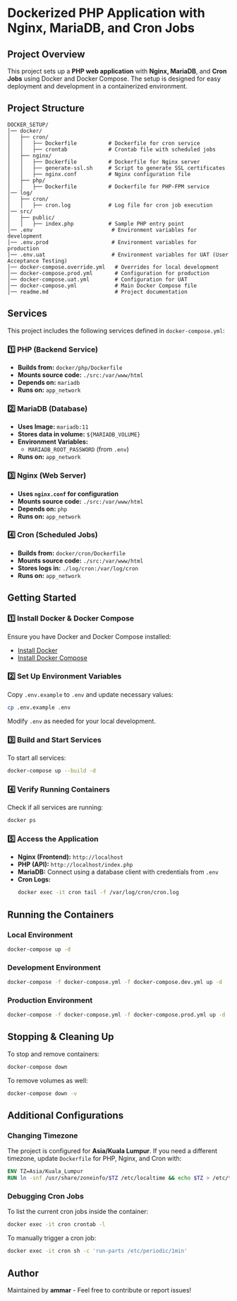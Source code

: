 # Dockerized PHP Application with Nginx, MariaDB, and Cron Jobs

## Project Overview
This project sets up a **PHP web application** with **Nginx, MariaDB**, and **Cron Jobs** using Docker and Docker Compose. The setup is designed for easy deployment and development in a containerized environment.

## Project Structure
```
DOCKER_SETUP/
│── docker/
│   ├── cron/
│   │   ├── Dockerfile          # Dockerfile for cron service
│   │   ├── crontab             # Crontab file with scheduled jobs
│   ├── nginx/
│   │   ├── Dockerfile          # Dockerfile for Nginx server
│   │   ├── generate-ssl.sh     # Script to generate SSL certificates
│   │   ├── nginx.conf          # Nginx configuration file
│   ├── php/
│   │   ├── Dockerfile          # Dockerfile for PHP-FPM service
│── log/
│   ├── cron/
│   │   ├── cron.log            # Log file for cron job execution
│── src/
│   ├── public/
│   │   ├── index.php           # Sample PHP entry point
│── .env                         # Environment variables for development
│── .env.prod                    # Environment variables for production
│── .env.uat                     # Environment variables for UAT (User Acceptance Testing)
│── docker-compose.override.yml   # Overrides for local development
│── docker-compose.prod.yml       # Configuration for production
│── docker-compose.uat.yml        # Configuration for UAT
│── docker-compose.yml            # Main Docker Compose file
│── readme.md                     # Project documentation
```

## Services
This project includes the following services defined in `docker-compose.yml`:

### 1️⃣ PHP (Backend Service)
- **Builds from:** `docker/php/Dockerfile`
- **Mounts source code:** `./src:/var/www/html`
- **Depends on:** `mariadb`
- **Runs on:** `app_network`

### 2️⃣ MariaDB (Database)
- **Uses Image:** `mariadb:11`
- **Stores data in volume:** `${MARIADB_VOLUME}`
- **Environment Variables:**
  - `MARIADB_ROOT_PASSWORD` (from `.env`)
- **Runs on:** `app_network`

### 3️⃣ Nginx (Web Server)
- **Uses `nginx.conf` for configuration**
- **Mounts source code:** `./src:/var/www/html`
- **Depends on:** `php`
- **Runs on:** `app_network`

### 4️⃣ Cron (Scheduled Jobs)
- **Builds from:** `docker/cron/Dockerfile`
- **Mounts source code:** `./src:/var/www/html`
- **Stores logs in:** `./log/cron:/var/log/cron`
- **Runs on:** `app_network`

## Getting Started
### 1️⃣ Install Docker & Docker Compose
Ensure you have Docker and Docker Compose installed:
- [Install Docker](https://docs.docker.com/get-docker/)
- [Install Docker Compose](https://docs.docker.com/compose/install/)

### 2️⃣ Set Up Environment Variables
Copy `.env.example` to `.env` and update necessary values:
```sh
cp .env.example .env
```
Modify `.env` as needed for your local development.

### 3️⃣ Build and Start Services
To start all services:
```sh
docker-compose up --build -d
```

### 4️⃣ Verify Running Containers
Check if all services are running:
```sh
docker ps
```

### 5️⃣ Access the Application
- **Nginx (Frontend):** `http://localhost`
- **PHP (API):** `http://localhost/index.php`
- **MariaDB:** Connect using a database client with credentials from `.env`
- **Cron Logs:**
  ```sh
  docker exec -it cron tail -f /var/log/cron/cron.log
  ```

## Running the Containers

### Local Environment
```sh
docker-compose up -d
```

### Development Environment
```sh
docker-compose -f docker-compose.yml -f docker-compose.dev.yml up -d
```

### Production Environment
```sh
docker-compose -f docker-compose.yml -f docker-compose.prod.yml up -d
```

## Stopping & Cleaning Up
To stop and remove containers:
```sh
docker-compose down
```
To remove volumes as well:
```sh
docker-compose down -v
```

## Additional Configurations
### Changing Timezone
The project is configured for **Asia/Kuala Lumpur**. If you need a different timezone, update `Dockerfile` for PHP, Nginx, and Cron with:
```dockerfile
ENV TZ=Asia/Kuala_Lumpur
RUN ln -snf /usr/share/zoneinfo/$TZ /etc/localtime && echo $TZ > /etc/timezone
```

### Debugging Cron Jobs
To list the current cron jobs inside the container:
```sh
docker exec -it cron crontab -l
```
To manually trigger a cron job:
```sh
docker exec -it cron sh -c 'run-parts /etc/periodic/1min'
```

## Author
Maintained by **ammar** - Feel free to contribute or report issues!


